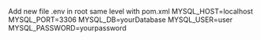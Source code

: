 Add new file .env in root same level with pom.xml
MYSQL_HOST=localhost
MYSQL_PORT=3306
MYSQL_DB=yourDatabase
MYSQL_USER=user
MYSQL_PASSWORD=yourpassword
